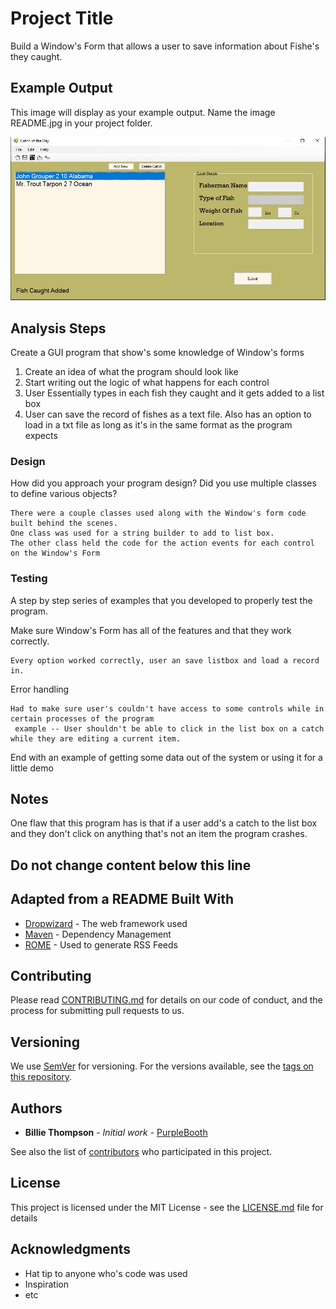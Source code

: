 # Project Title

Build a Window's Form that allows a user to save information about Fishe's they caught. 

## Example Output

This image will display as your example output. Name the image README.jpg in your project folder.

![Sample Output](README.jpg)

## Analysis Steps

Create a GUI program that show's some knowledge of Window's forms

1) Create an idea of what the program should look like
2) Start writing out the logic of what happens for each control
3)	User Essentially types in each fish they caught and it gets added to a list box
4) User can save the record of fishes as a text file.  Also has an option to load in a txt file as long as it's in the same format as the program expects

### Design

How did you approach your program design? Did you use multiple classes to define various objects?

```
There were a couple classes used along with the Window's form code built behind the scenes.  
One class was used for a string builder to add to list box.  
The other class held the code for the action events for each control on the Window's Form
```

### Testing

A step by step series of examples that you developed to properly test the program. 

Make sure Window's Form has all of the features and that they work correctly.

```
Every option worked correctly, user an save listbox and load a record in.
```

Error handling 

```
Had to make sure user's couldn't have access to some controls while in certain processes of the program
 example -- User shouldn't be able to click in the list box on a catch while they are editing a current item.  
```

End with an example of getting some data out of the system or using it for a little demo

## Notes

One flaw that this program has is that if a user add's a catch to the list box and they don't click on anything that's not an item the program crashes.  

## Do not change content below this line
## Adapted from a README Built With

* [Dropwizard](http://www.dropwizard.io/1.0.2/docs/) - The web framework used
* [Maven](https://maven.apache.org/) - Dependency Management
* [ROME](https://rometools.github.io/rome/) - Used to generate RSS Feeds

## Contributing

Please read [CONTRIBUTING.md](https://gist.github.com/PurpleBooth/b24679402957c63ec426) for details on our code of conduct, and the process for submitting pull requests to us.

## Versioning

We use [SemVer](http://semver.org/) for versioning. For the versions available, see the [tags on this repository](https://github.com/your/project/tags). 

## Authors

* **Billie Thompson** - *Initial work* - [PurpleBooth](https://github.com/PurpleBooth)

See also the list of [contributors](https://github.com/your/project/contributors) who participated in this project.

## License

This project is licensed under the MIT License - see the [LICENSE.md](LICENSE.md) file for details

## Acknowledgments

* Hat tip to anyone who's code was used
* Inspiration
* etc

